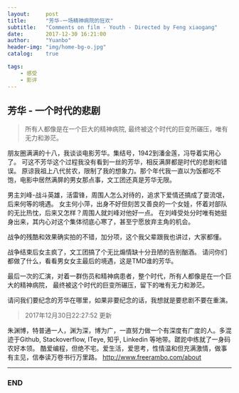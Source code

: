 ```yaml
---
layout:     post
title:      "芳华-一场精神病院的狂欢"
subtitle:   "Comments on film - Youth - Directed by Feng xiaogang"
date:       2017-12-30 16:21:00
author:     "Yuanbo"
header-img: "img/home-bg-o.jpg"
catalog:    true

tags:
    - 感受
    - 影评
---
```



## 芳华 - 一个时代的悲剧

>所有人都像是在一个巨大的精神病院, 最终被这个时代的巨变所碾压，唯有无力和渺茫。

朋友圈满满的十八，我谈谈电影芳华。集结号，1942到潘金莲，冯导着实用心了。
可这不芳华这个过程我没有看到一丝的芳华，相反满屏都是时代的悲剧和错误。
原谅我祖上八代贫农，限制了我的想象力。那个年代我一直以为饭都吃不饱，电影中居然满屏的男女那点事，文工团还真是芳华无限。


男主刘峰-战斗英雄，活雷锋，周围人怎么对待的，追求下爱情还搞成了耍流氓，后来何等的境遇。
女主何小萍，出身不好但刻苦又善良的一个女娃，怀着对部队的无比热忱，后来又怎样？周围人就刘峰对他好一点。
在刘峰受处分时唯有她挺身出来，其内心对这个集体彻底心寒了，甚至宁愿放弃主角的机会。


战争的残酷和效果确实拍的不错，加分项，这个我父辈跟我也讲过，大家都懂。


战争结束后女主疯了，文工团搞了个无比煽情缺十分丑陋的告别酗酒。
请问你们都做了什么，看看男女女主最后的境遇，这是TMD谁的芳华。


最后一次的汇演，对着一群伤员和精神病患者，整个时代，所有人都像是在一个巨大的精神病院，
最终被这个时代的巨变所碾压，留下的唯有无力和渺茫。

请问我们要纪念的芳华在哪里，如果非要纪念的话，我想就是要悲剧不要在重演。 


> 2017年12月30日22:27:52 更新

朱渊博，特普通一人，渊为深，博为广，一直努力做一个有深度有广度的人。多混迹于Github, Stackoverflow, ITeye, 知乎, Linkedin 等地带。蹉跎中练就了一身码农好本领。 酷爱编程，但绝不宅。爱生活，爱思考，性情温和但充满激情，做事有主见，信奉读万卷书行万里路。
<http://www.freerambo.com/about>

---

### END


